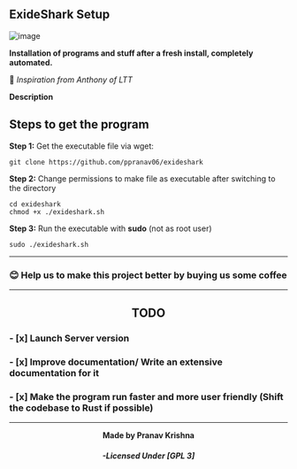 ##                    <strong>   ExideShark Setup</strong>

![image](https://user-images.githubusercontent.com/93813737/172992710-a47f54a9-16f7-4839-8634-bd9570103282.png)


  **Installation  of programs and stuff after a fresh install, completely automated.**  

💫 _Inspiration from Anthony of LTT_

**Description**



## Steps to get the program

**Step 1:** Get the executable file via wget:

    git clone https://github.com/ppranav06/exideshark

**Step 2:** Change permissions to make file as executable after switching to the directory

    cd exideshark
    chmod +x ./exideshark.sh

**Step 3:** Run the executable with **sudo** (not as root user)

    sudo ./exideshark.sh
    
   
   ----------- 
   
   ### 😊 Help us to make this project better by buying us some coffee 

   
   
   -----------

### <h2 align="center">TODO</h2> 


### - [x]   Launch Server version 

### - [x]  Improve documentation/ Write an extensive documentation for it 

### - [x]  Make the program run faster and more user friendly (Shift the codebase to Rust if possible)


   -----------
    
    
<div align="center">
 <strong>Made by Pranav Krishna</strong> 
</div>



<div align="center">
<h5> -Licensed Under [GPL 3]</h5> </div> 


    
    
    
    
  
    
